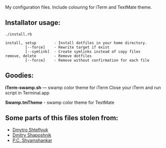 My configuration files. Include colouring for iTerm and TextMate theme.

## Installator usage:

    ./install.rb

    install, setup        - Install dotfiles in your home directory.
             [--force]    - Rewrite target if exist
             [--symlink]  - Create symlinks instead of copy files
    remove, delete        - Remove dotfiles
             [--force]    - Remove without confirmation for each file


## Goodies:

**iTerm-swamp.sh** — swamp color theme for iTerm
Close your iTerm and run script in Terminal.app

**Swamp.tmTheme** - swamp color theme for TextMate


## Some parts of this files stolen from:

* [Dmytro Shteflyuk](http://github.com/kpumuk)
* [Dmitry Shaposhnik](http://github.com/daemon)
* [P.C. Shyamshankar](http://github.com/sykora)